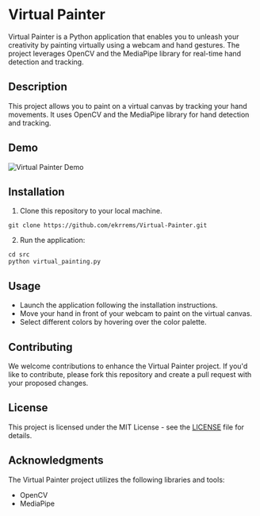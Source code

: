 # Virtual Painter

Virtual Painter is a Python application that enables you to unleash your creativity by painting virtually using a webcam and hand gestures. The project leverages OpenCV and the MediaPipe library for real-time hand detection and tracking.

## Description

This project allows you to paint on a virtual canvas by tracking your hand movements. It uses OpenCV and the MediaPipe library for hand detection and tracking.

## Demo

![Virtual Painter Demo](images/gif.gif)

## Installation

1. Clone this repository to your local machine.
```
git clone https://github.com/ekrrems/Virtual-Painter.git
```

2. Run the application:
```
cd src
python virtual_painting.py
```

## Usage

* Launch the application following the installation instructions.
* Move your hand in front of your webcam to paint on the virtual canvas.
* Select different colors by hovering over the color palette.

## Contributing
We welcome contributions to enhance the Virtual Painter project. If you'd like to contribute, please fork this repository and create a pull request with your proposed changes.

## License

This project is licensed under the MIT License - see the [LICENSE](LICENSE) file for details.

## Acknowledgments
The Virtual Painter project utilizes the following libraries and tools:

* OpenCV
* MediaPipe
